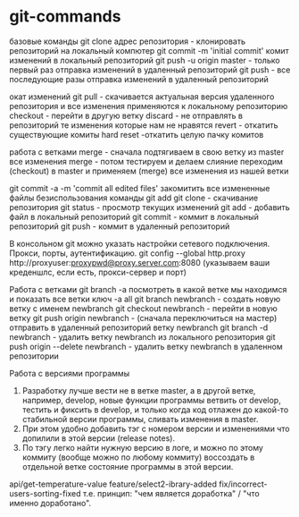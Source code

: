 # git-commands
базовые команды
git clone адрес репозитория - клонировать репозиторий на локальный компютер 
git commit -m 'initial commit' комит изменений в локальный репозиторий
git push -u origin master - только первый раз отправка изменений в удаленный репозиторий
git push - все последующие разы отправка изменений в удаленный репозиторий

окат изменений
git pull - скачивается актуальная версия удаленного репозитория и все изменения применяются к локальному репозиторию
checkout - перейти в другую ветку
discard - не отправлять в репозиторий те изменения которые нам не нравятся
revert - откатить существующие комиты
hard reset -откатить целую пачку комитов

работа с ветками
merge - сначала подтягиваем в свою ветку из master все изменения
merge - потом тестируем и делаем слияние переходим (checkout) в master и применяем (merge) все изменения из нашей ветки

git commit -a -m 'commit all edited files' закомитить все измененные файлы безиспользования команды git add
git clone - скачивание репозитория 
git status - просмотр текущих изменений 
git add - добавить файл в локальный репозиторий 
git commit - коммит в локальный репозиторий 
git push - коммит в удаленный репозиторий

В консольном git можно указать настройки сетевого подключения. Прокси, порты, аутентификацию.
git config --global http.proxy http://proxyuser:proxypwd@proxy.server.com:8080 
(указываем ваши креденшлс, если есть, прокси-сервер и порт)

Работа с ветками
git branch -a  посмотреть в какой ветке мы находимся и показать все ветки ключ -а   all
git branch newbranch  - создать новую ветку с именем newbranch
git checkout newbranch - перейти в новую ветку
git push origin newbranch -  (сначала переключиться на мастер) отправить в удаленный репозиторий ветку newbranch
git branch -d newbranch - удалить ветку newbranch из локального репозитория 
git push origin --delete newbranch - удалить ветку newbranch в удаленном репозитории

Работа с версиями программы
1. Разработку лучше вести не в ветке master, 
   а в другой ветке, например, develop, новые функции программы ветвить от develop, 
   тестить и фиксить в develop, и только когда код отлажен до какой-то стабильной версии программы, 
   сливать изменения в master. 
2. При этом удобно добавить тэг с номером версии и изменениями что допилили в этой версии (release notes). 
3. По тэгу легко найти нужную версию в логе, 
   и можно по этому коммиту (вообще можно по любому коммиту) 
   воссоздать в отдельной ветке состояние программы в этой версии.
   
api/get-temperature-value
feature/select2-ibrary-added
fix/incorrect-users-sorting-fixed
т.е. принцип: "чем является доработка" / "что именно доработано".
